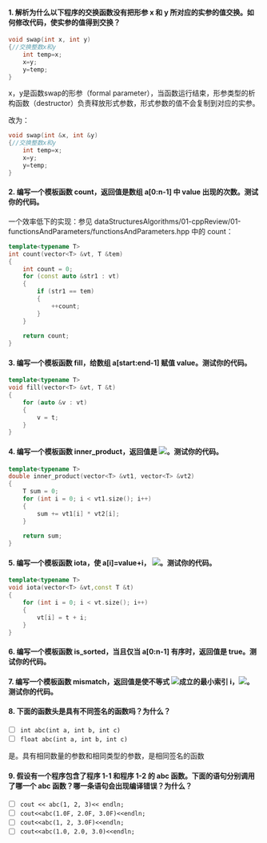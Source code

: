 #### 1. 解析为什么以下程序的交换函数没有把形参 x 和 y 所对应的实参的值交换。如何修改代码，使实参的值得到交换？

```c++
void swap(int x, int y)
{//交换整数x和y
    int temp=x;
    x=y;
    y=temp;
}
```

x，y是函数swap的形参（formal parameter），当函数运行结束，形参类型的析构函数（destructor）负责释放形式参数，形式参数的值不会复制到对应的实参。

改为：

```c++
void swap(int &x, int &y)
{//交换整数x和y
    int temp=x;
    x=y;
    y=temp;
}
```

#### 2. 编写一个模板函数 count，返回值是数组 a[0:n-1] 中 value 出现的次数。测试你的代码。

一个效率低下的实现：参见 dataStructuresAlgorithms/01-cppReview/01-functionsAndParameters/functionsAndParameters.hpp 中的 count：

```c++
template<typename T>
int count(vector<T> &vt, T &tem)
{
    int count = 0;
    for (const auto &str1 : vt)
    {
        if (str1 == tem)
        {
            ++count;
        }
    }
    
    return count;
}
```

#### 3. 编写一个模板函数 fill，给数组 a[start:end-1] 赋值 value。测试你的代码。

````c++
template<typename T>
void fill(vector<T> &vt, T &t)
{
    for (auto &v : vt)
    {
        v = t;
    }
}
````

#### 4. 编写一个模板函数 inner_product，返回值是 ![](http://latex.codecogs.com/gif.latex?\sum_{i=0}^{n-1}a[i]*b[i])。测试你的代码。

```c++
template<typename T>
double inner_product(vector<T> &vt1, vector<T> &vt2)
{
    T sum = 0;
    for (int i = 0; i < vt1.size(); i++)
    {
        sum += vt1[i] * vt2[i];
    }
    
    return sum;
}
```

#### 5. 编写一个模板函数 iota，使 a[i]=value+i， ![](http://latex.codecogs.com/gif.latex?0\leq%20i%20%3Cn)。测试你的代码。

```c++
template<typename T>
void iota(vector<T> &vt,const T &t)
{
    for (int i = 0; i < vt.size(); i++)
    {
        vt[i] = t + i;
    }
}
```

#### 6. 编写一个模板函数 is_sorted，当且仅当 a[0:n-1] 有序时，返回值是 true。测试你的代码。

#### 7. 编写一个模板函数 mismatch，返回值是使不等式 ![](http://latex.codecogs.com/gif.latex?a[i\]%20\neq%20b[i])成立的最小索引 i，![](http://latex.codecogs.com/gif.latex?0%20\leq%20i%20%3C%20n)。测试你的代码。

#### 8. 下面的函数头是具有不同签名的函数吗？为什么？

- [ ] `int abc(int a, int b, int c)`
- [ ] `float abc(int a, int b, int c)`

是。具有相同数量的参数和相同类型的参数，是相同签名的函数

#### 9. 假设有一个程序包含了程序 1-1 和程序 1-2 的 abc 函数。下面的语句分别调用了哪一个 abc 函数？哪一条语句会出现编译错误？为什么？

- [ ] `cout << abc(1, 2, 3)<< endln;`
- [ ] `cout<<abc(1.0F, 2.0F, 3.0F)<<endln;`
- [ ] `cout<<abc(1, 2, 3.0F)<<endln;`
- [ ] `cout<<abc(1.0, 2.0, 3.0)<<endln;`
